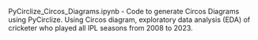PyCirclize_Circos_Diagrams.ipynb - Code to generate Circos Diagrams using PyCirclize. Using Circos diagram, exploratory data analysis (EDA) of cricketer who played all IPL seasons from 2008 to 2023.